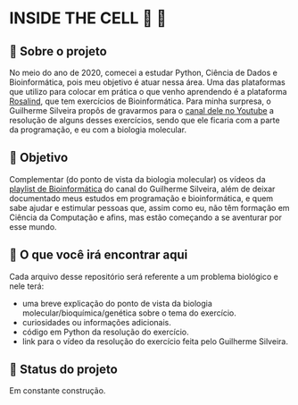 # INSIDE THE CELL 🔬 🧬


## 💬 Sobre o projeto

No meio do ano de 2020, comecei a estudar Python, Ciência de Dados e Bioinformática, pois meu objetivo é atuar nessa área. Uma das plataformas que utilizo para colocar em prática o que venho aprendendo é a plataforma [Rosalind](http://rosalind.info/problems/tree-view/), que tem exercícios de Bioinformática. Para minha surpresa, o Guilherme Silveira propôs de gravarmos para o [canal dele no Youtube](https://www.youtube.com/c/Guiminam/videos) a resolução de alguns desses exercícios, sendo que ele ficaria com a parte da programação, e eu com a biologia molecular.


## 🚀 Objetivo 

Complementar (do ponto de vista da biologia molecular) os vídeos da [playlist de Bioinformática](https://www.youtube.com/watch?v=bZ8w6CKOiaQ&list=PL-kOa62ayb1yYF0bRQBxTY3CRuCQdKJOX) do canal do Guilherme Silveira, além de deixar documentado meus estudos em programação e bioinformática, e quem sabe ajudar e estimular pessoas que, assim como eu, não têm formação em Ciência da Computação e afins, mas estão começando a se aventurar por esse mundo.


## 🧐 O que você irá encontrar aqui

Cada arquivo desse repositório será referente a um problema biológico e nele terá:
- uma breve explicação do ponto de vista da biologia molecular/bioquímica/genética sobre o tema do exercício.
- curiosidades ou informações adicionais. 
- código em Python da resolução do exercício.
- link para o vídeo da resolução do exercício feita pelo Guilherme Silveira.


## 🔨 Status do projeto

Em constante construção.

